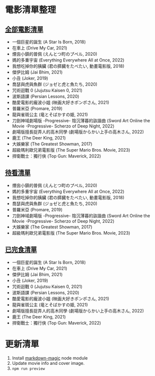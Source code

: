 # 電影清單整理
## [全部電影清單](preview/MovieList.md)
<!-- AUTO-PREVIEW:START (PRINTLIST:path=./movie_info/) -->
 - 一個巨星的誕生 (A Star Is Born, 2018)
 - 在車上 (Drive My Car, 2021)
 - 煙囪小鎮的普佩 (えんとつ町のプペル, 2020)
 - 媽的多重宇宙 (Everything Everywhere All at Once, 2022)
 - 我想吃掉你的胰臟 (君の膵臓をたべたい, 動畫電影版, 2018)
 - 傑伊比姆 (Jai Bhim, 2021)
 - 小丑 (Joker, 2019)
 - 喬瑟與虎與魚群 (ジョゼと虎と魚たち, 2020)
 - 咒術迴戰 0 (Jujutsu Kaisen 0, 2021)
 - 波斯語課 (Persian Lessons, 2020)
 - 酷愛電影的龐波小姐 (映画大好きポンポさん, 2021)
 - 普羅米亞 (Promare, 2019)
 - 龍與雀斑公主 (竜とそばかすの姫, 2021)
 - 刀劍神域劇場版 -Progressive- 陰沉薄暮的詼諧曲 (Sword Art Online the Movie -Progressive- Scherzo of Deep Night, 2022)
 - 劇場版擅長捉弄人的高木同學 (劇場版からかい上手の高木さん, 2022)
 - 鹿王 (The Deer King, 2021)
 - 大娛樂家 (The Greatest Showman, 2017)
 - 超級瑪利歐兄弟電影版 (The Super Mario Bros. Movie, 2023)
 - 捍衛戰士：獨行俠 (Top Gun: Maverick, 2022)

<!-- AUTO-PREVIEW:END *-->
## [待看清單](preview/Candidate.md)
<!-- AUTO-PREVIEW:START (PRINTLIST:path=./movie_info/&listType=candidate) -->
 - 煙囪小鎮的普佩 (えんとつ町のプペル, 2020)
 - 媽的多重宇宙 (Everything Everywhere All at Once, 2022)
 - 我想吃掉你的胰臟 (君の膵臓をたべたい, 動畫電影版, 2018)
 - 喬瑟與虎與魚群 (ジョゼと虎と魚たち, 2020)
 - 普羅米亞 (Promare, 2019)
 - 刀劍神域劇場版 -Progressive- 陰沉薄暮的詼諧曲 (Sword Art Online the Movie -Progressive- Scherzo of Deep Night, 2022)
 - 大娛樂家 (The Greatest Showman, 2017)
 - 超級瑪利歐兄弟電影版 (The Super Mario Bros. Movie, 2023)

<!-- AUTO-PREVIEW:END *-->
## [已完食清單](preview/Watched.md)
<!-- AUTO-PREVIEW:START (PRINTLIST:path=./movie_info/&listType=watched) -->
 - 一個巨星的誕生 (A Star Is Born, 2018)
 - 在車上 (Drive My Car, 2021)
 - 傑伊比姆 (Jai Bhim, 2021)
 - 小丑 (Joker, 2019)
 - 咒術迴戰 0 (Jujutsu Kaisen 0, 2021)
 - 波斯語課 (Persian Lessons, 2020)
 - 酷愛電影的龐波小姐 (映画大好きポンポさん, 2021)
 - 龍與雀斑公主 (竜とそばかすの姫, 2021)
 - 劇場版擅長捉弄人的高木同學 (劇場版からかい上手の高木さん, 2022)
 - 鹿王 (The Deer King, 2021)
 - 捍衛戰士：獨行俠 (Top Gun: Maverick, 2022)

<!-- AUTO-PREVIEW:END *-->
# 更新清單
1. Install [markdown-magic](https://github.com/DavidWells/markdown-magic) node module
2. Update movie info and cover image.
3. `npm run preview`
